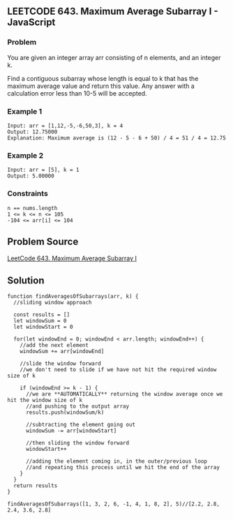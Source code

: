 ## LEETCODE 643. Maximum Average Subarray I - JavaScript

### Problem

You are given an integer array arr consisting of n elements, and an integer k.

Find a contiguous subarray whose length is equal to k that has the maximum average value and return this value. Any answer with a calculation error less than 10-5 will be accepted.

### Example 1

```
Input: arr = [1,12,-5,-6,50,3], k = 4
Output: 12.75000
Explanation: Maximum average is (12 - 5 - 6 + 50) / 4 = 51 / 4 = 12.75
```

### Example 2

```
Input: arr = [5], k = 1
Output: 5.00000
```

### Constraints

```
n == nums.length
1 <= k <= n <= 105
-104 <= arr[i] <= 104
```

## Problem Source

[LeetCode 643. Maximum Average Subarray I](https://leetcode.com/problems/maximum-average-subarray-i/)

## Solution

```
function findAveragesOfSubarrays(arr, k) {
  //sliding window approach

  const results = []
  let windowSum = 0
  let windowStart = 0

  for(let windowEnd = 0; windowEnd < arr.length; windowEnd++) {
    //add the next element
    windowSum += arr[windowEnd]

    //slide the window forward
    //we don't need to slide if we have not hit the required window size of k

    if (windowEnd >= k - 1) {
      //we are **AUTOMATICALLY** returning the window average once we hit the window size of k
      //and pushing to the output array
      results.push(windowSum/k)

      //subtracting the element going out
      windowSum -= arr[windowStart]

      //then sliding the window forward
      windowStart++

      //adding the element coming in, in the outer/previous loop
      //and repeating this process until we hit the end of the array
    }
  }
  return results
}

findAveragesOfSubarrays([1, 3, 2, 6, -1, 4, 1, 8, 2], 5)//[2.2, 2.8, 2.4, 3.6, 2.8]
```
